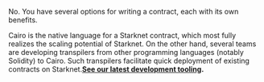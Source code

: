 No. You have several options for writing a contract, each with its own benefits. 

Cairo is the native language for a Starknet contract, which most fully realizes the scaling potential of Starknet. On the other hand, several teams are developing transpilers from other programming languages (notably Solidity) to Cairo. Such transpilers facilitate quick deployment of existing contracts on Starknet.**[See our latest development tooling](/developers/tools-resources).**